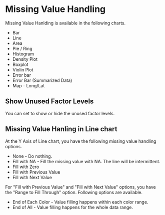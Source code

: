 # Missing Value Handling

Missing Value Hanlding is available in the following charts. 

* Bar
* Line
* Area
* Pie / Ring
* Histogram
* Density Plot
* Boxplot
* Violin Plot
* Error bar
* Error Bar (Summarized Data)
* Map - Long/Lat 


## Show Unused Factor Levels

You can set to show or hide the unused factor levels.

## Missing Value Hanling in Line chart

At the Y Axis of Line chart, you have the following missing value handling options.

* None - Do nothing.
* Fill with NA - Fill the missing value with NA. The line will be intermittent.
* Fill with Zero
* Fill with Previous Value
* Fill with Next Value

For "Fill with Previous Value" and "Fill with Next Value" options, you have the "Range to Fill Through" option. Following options are available.

* End of Each Color - Value filling happens within each color range. 
* End of All - Value filling happens for the whole data range. 
